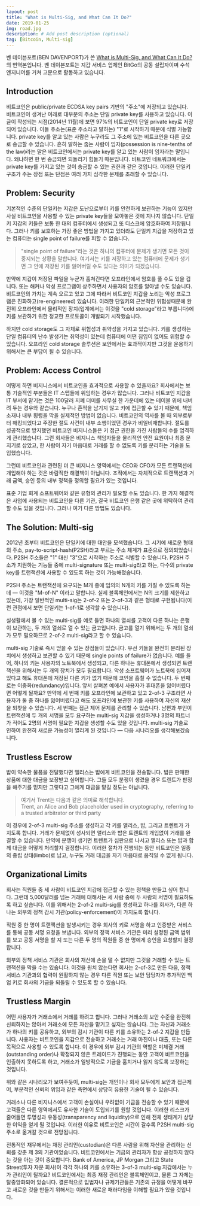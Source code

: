 ```yaml
---
layout: post
title: "What is Multi-Sig, and What Can It Do?"
date: 2019-01-25
img: road.jpg
description: # Add post description (optional)
tag: [Bitcoin, Multi-sig]
---
```


벤 데이븐포트(BEN DAVENPORT)가 쓴 [What is Multi-Sig, and What Can It Do?][coin-center]의 번역본입니다. 벤 데이븐포트는 지갑 서비스 업체인 
BitGo의 공동 설립자이며 수석 엔지니어를 거쳐 고문으로 활동하고 있습니다.

## Introduction

비트코인은 public/private ECDSA key pairs 기반의 "주소"에 저장되고 있습니다. 비트코인이 생겨난 이래로 대부분의 주소는 단일 private key를 
사용하고 있습니다. 이 글이 작성되는 시점(2014년 11월)에 보면 97%의 비트코인이 단일 private key로 저장되어 있습니다.
이들 주소는(표준 주소라고 말하는) "1"로 시작하기 때문에 식별 가능합니다. private key를 알고 있는 사람은 누구라도 그 주소에 있는 비트코인을 
다른 곳으로 송금할 수 있습니다. 흔히 말하는 줍는 사람이 임자(possession is nine-tenths of the law)라는 말은 비트코인에서는 
private key를 알고 있는 사람이 임자라는 말입니다. 왜냐하면 한 번 송금되면 되돌리기 힘들기 때문입니다.  비트코인 네트워크에서는 private key를 
가지고 있는 것이 송금할 수 있는 권한과 같은 것입니다. 이러한 단일키 구조가 주는 장점 또는 단점은 여러 가지 심각한 문제를 
초래할 수 있습니다.  

## Problem: Security

기본적인 수준의 단일키는 지갑은 도난으로부터 키를 안전하게 보관하는 기능이 있지만 사실 비트코인을 사용할 수 있는 private key들을 
모아놓은 것에 지나지 않습니다. 단일키 지갑의 키들은 보통 한 대의 컴퓨터에서 생성되고 또 디스크에 암호화하여 저장됩니다.
그러나 키를 보호하는 가장 좋은 방법을 가지고 있더라도 단일키 지갑을 저장하고 있는 컴퓨터는 single point of failure를 피할 수 없습니다.

>"single point of failure"라는 것은 하나의 컴퓨터에 문제가 생기면 모든 것이 중지되는 상황을 말합니다. 여기서는 키를 저장하고 있는 
컴퓨터에 문제가 생기면 그 안에 저장된 키를 잃어버릴 수도 있다는 의미가 되겠습니다. 
  
만약에 지갑이 저장된 파일을 누군가 훔쳐간다면 오프라인에서 암호를 풀 수도 있을 겁니다. 또는 해커나 악성 프로그램이 상주하면서 사용자의 
암호를 알아낼 수도 있습니다. 비트코인의 가치는 계속 오르고 있고 그에 따라서 비트코인 지갑을 노리는 악성 프로그램은 진화하고(re-engineered) 있습니다.
이러한 단일키의 근본적인 위험성때문에 완전히 오프라인에서 물리적인 장치(업계에서는 이것을 "cold storage"라고 부릅니다)에 키를 보관하기 위한 
정교한 프로토콜이 개발되기 시작했습니다. 

하지만 cold storage도 그 자체로 위험성과 취약성을 가지고 있습니다. 키를 생성하는 단일 컴퓨터의 난수 발생기는 취약성이 있는데 컴퓨터에 
어떤 침입이 없어도 위험할 수 있습니다. 오프라인 cold storage 솔루션은 보안에서는 효과적이지만 그것을 운용하기 위해서는 
큰 부담이 될 수 있습니다.

## Problem: Access Control

어떻게 하면 비지니스에서 비트코인을 효과적으로 사용할 수 있을까요? 회사에서는 보통 기술적인 부분들은 IT 스텝들에 위임하는 경우가 많습니다.
그러나 비트코인 지갑을 IT 부서에 맡기는 것은 100달러 지폐 더미를 사무실 한 가운데에 있는 테이블 위에 내버려 두는 경우와 같습니다. 
누구나 흔적을 남기지 않고 키에 접근할 수 있기 때문에, 책임소재나 내부 횡령을 막을 실제적인 방법이 없습니다. 
비트코인의 역사를 볼 때 외부로부터 해킹되었다고 주장한 절도 사건이 내부 소행이었던 경우가 비일비재합니다. 절도를 성공적으로 방지했던 비트코인 비지니스들은 
키 접근 권한을 가진 사람들의 수를 엄격하게 관리했습니다. 그런 회사들은 비지니스 책임자들을 물리적인 안전 요원이나 최종 문지기로 삼았고, 한 사람이 자기 마음대로 거래를 할 수 없도록 키를 분리하는 기술을 
도입했습니다. 

그런데 비트코인과 관련된 더 큰 비지니스 영역에서는 CEO와 CFO가 모든 트랜잭션에 개입해야 하는 것은 바람직한 해결책이 아닙니다.
조직에서는 자체적으로 트랜잭션과 거래 금액, 승인 등의 내부 정책을 정의할 필요가 있는 것입니다.    

표준 기업 회계 소프트웨어와 같은 유형의 관리가 필요할 수도 있습니다. 한 가지 해결책은 사업에 사용되는 비트코인을 다른 기관, 결국 비트코인 
은행 같은 곳에 위탁하여 관리할 수도 있을 것입니다. 그러나 여기 다른 방법도 있습니다.

## The Solution: Multi-sig

2012년 초부터 비트코인은 단일키에 대한 대안을 모색했습니다. 그 시기에 새로운 형태의 주소, pay-to-script-hash(P2SH)라고 부르는 주소 체계가 표준으로 정의되었습니다.
P2SH 주소들은 "1" 대신 "3"으로 시작하는 주소로 식별할 수 있습니다. P2SH 주소가 지원하는 기능들 중에 multi-signature 또는 multi-sig라고 하는, 다수의 private key를 트랜잭션에 사용할 수 있도록 하는 
것이 가능해졌습니다.

P2SH 주소는 트랜잭션에 요구되는 M개 중에 임의의 N개의 키를 가질 수 있도록 하는데 — 이것을 "M-of-N" 이라고 말합니다.
실제 블록체인에서는 N의 크기를 제한하고 있는데, 가장 일반적인 multi-sig는 2-of-2 또는 2-of-3과 같은 형태로 구현됩니다(이런 관점에서 보면 단일키는 1-of-1로 생각할 수 있습니다).

실생활에서 볼 수 있는 multi-sig를 예로 들면 하나의 열쇠를 고객이 다른 하나는 은행이 보관하는, 두 개의 열쇠로 열 수 있는 금고입니다. 
금고를 열기 위해서는 두 개의 열쇠가 모두 필요하므로 2-of-2 multi-sig라고 할 수 있습니다.

multi-sig 기술로 즉시 얻을 수 있는 장점들이 있습니다. 우선 키들을 완전히 분리된 장치에서 생성하고 보관할 수 있기 때문에 
single points of failure가 없습니다. 예를 들어, 하나의 키는 사용자의 노트북에서 생성되고, 다른 하나는 휴대폰에서 생성되면 트랜잭션을 위해서는 
두 개의 장치가 모두 필요합니다. 악성 소프트웨어가 노트북에 심어져 있다고 해도 휴대폰에 저장된 다른 키가 없기 때문에 코인을 훔칠 수 없습니다.
두 번째로는 이중화(redundancy)입니다. 앞서 살펴본 예에서 사용자가 휴대폰을 잃어버렸다면 어떻게 될까요? 만약에 세 번째 키를 오프라인에 보관하고 있고 
2-of-3 구조라면 사용자가 둘 중 하나를 잃어버렸다고 해도 오프라인에 보관한 키를 사용하여 자신의 재산을 되찾을 수 있습니다. 
세 번째는 접근 제어 문제를 관리할 수 있습니다. 남편과 부인이 트랜잭션에 두 개의 서명을 모두 요구하는 multi-sig 지갑을 생성하거나 3명의 파트너가 
적어도 2명의 서명이 필요한 지갑을 생성할 수도 있을 것입니다. 
multi-sig 기술로 인하여 완전히 새로운 가능성이 열리게 된 것입니다 — 다음 시나리오를 생각해보겠습니다.  

## Trustless Escrow

밥이 약속한 물품을 전달했다면 앨리스는 밥에게 비트코인을 전송합니다. 밥은 판매한 상품에 대한 대금을 보장받고 
싶어합니다. 그들 모두 분쟁이 생겼을 경우 트렌트가 판정을 해주기를 믿지만 그렇다고 그에게 대금을 맡길 정도는 아닙니다. 

> 여기서 Trent는 다음과 같은 의미로 해석합니다.<br>
Trent, an Alice and Bob placeholder used in cryptography, referring to a trusted arbitrator or third party

이 경우에 2-of-3 multi-sig 주소를 생성하고 각 키를 앨리스, 밥, 그리고 트렌트가 가지도록 합니다.
거래가 문제없이 성사되면 앨리스와 밥은 트렌트의 개입없이 거래를 완결할 수 있습니다. 만약에 분쟁이 생기면 트렌트가 심판으로 나서고 앨리스 또는 밥과 
함께 대금을 어떻게 처리할지 결정합니다. 이러한 절차가 진행되는 동안 비트코인은 일종의 중립 상태(limbo)로 남고, 누구도 거래 대금을 
자기 마음대로 움직일 수 없게 됩니다.

## Organizational Limits

회사는 직원들 중 세 사람이 비트코인 지갑에 접근할 수 있는 정책을 만들고 싶어 합니다. 그런데 5,000달러를 넘는 거래에 대해서는 
세 사람 중에 두 사람의 서명이 필요하도록 하고 싶습니다. 이를 위해서는 2-of-2 multi-sig를 생성하고 하나를 회사가, 다른 하나는 
외부의 정책 감시 기관(policy-enforcement)이 가지도록 합니다.

직원 중 한 명이 트랜잭션을 발생시키는 경우 회사의 키로 서명을 하고 인증받은 서비스를 통해 공동 서명 요청을 보냅니다. 
외부의 정책 서비스 기관은 미리 설정된 금액 범위를 보고 공동 서명을 할 지 또는 다른 두 명의 직원들 중 한 명에게 승인을 요청할지 결정합니다.  
  
외부의 정책 서비스 기관은 회사의 재산에 손을 댈 수 없지만 그것을 거래할 수 있는 트랜잭션을 막을 수는 있습니다. 이것을 원치 않는다면 
회사는 2-of-3로 만든 다음, 정책 서비스 기관과의 협력이 원활하지 않는 경우 다른 직원 또는 보안 담당자가 추가적인 백업 키로 회사의 
기금을 되돌릴 수 있도록 할 수 있습니다. 

## Trustless Margin

어떤 사용자가 거래소에서 거래를 하려고 합니다. 그러나 거래소의 보안 수준을 완전히 신뢰하지는 않아서 거래소에 모든 자산을 맡기고 싶지는 않습니다. 
그는 자신과 거래소가 하나의 키를 공유하고, 외부의 감시 기관이 다른 키를 소유하는 2-of-2 지갑을 만듭니다. 
사용자는 비트코인을 지갑으로 전송하고 거래소는 거래 마진이나 대출, 또는 다른 목적으로 사용할 수 있도록 합니다.
이 경우에 외부 감시 기관의 역할은 미체결 거래(outstanding order)나 확정되지 않은 트레이드가 진행되는 동안 고객이 비트코인을 인출하지 못하도록 하고, 
거래소가 일방적으로 기금을 훔치거나 잃지 않도록 보장하는 것입니다.
   
위와 같은 시나리오가 보여주듯이, multi-sig는 개인이나 회사 모두에게 보안과 접근제어, 부분적인 신뢰의 위임과 같은 측면에서 상당히 
유용한 기술이 될 수 있습니다. 

거래소나 다른 비지니스에서 고객이 손실이나 우려없이 기금을 전송할 수 있기 때문에 고객들은 다른 영역에서도 유사한 기술이 
도입되기를 원할 것입니다. 이러한 리스크가 줄어들면 투명성과 유동성(transparency and liquidity)으로 인해 전체 생태계가
상당한 이익을 얻게 될 것입니다. 이러한 이유로 비트코인은 시간이 갈수록 P2SH multi-sig 주소로 옮겨갈 것으로 전망됩니다. 

전통적인 재무에서는 재정 관리인(custodian)은 다른 사람을 위해 자산을 관리하는 신뢰를 갖춘 제 3의 기관이었습니다.
비트코인에서는 기금의 관리자가 항상 공정하지 않다는 것을 아는 것이 중요합니다. Bank of America, JP Morgan 그리고 State Street(투자 자문 회사)이 
각각 하나의 키를 소유하는 3-of-3 multi-sig 지갑에서는 누가 관리인이 될까요? 비트코인에서는 최종 재정 관리인은 
블록체인이고, 물론 그 자체는 탈중앙화되어 있습니다. 결론적으로 입법자나 규제기관들은 기존의 규정을 어떻게 바꾸고 새로운 것을 만들기 
위해서는 이러한 새로운 패러다임을 이해할 필요가 있을 것입니다.


[coin-center]: https://coincenter.org/entry/what-is-multi-sig-and-what-can-it-do